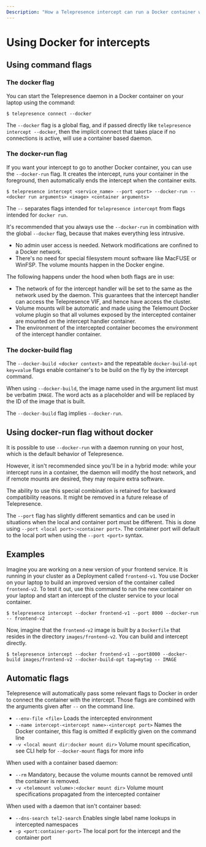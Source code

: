 ```yaml
---
Description: "How a Telepresence intercept can run a Docker container with configured environment and volume mounts."
---
```


# Using Docker for intercepts

## Using command flags

### The docker flag
You can start the Telepresence daemon in a Docker container on your laptop using the command:

```console
$ telepresence connect --docker
```

The `--docker` flag is a global flag, and if passed directly like `telepresence intercept --docker`, then the implicit connect that takes place if no connections is active, will use a container based daemon.

### The docker-run flag

If you want your intercept to go to another Docker container, you can use the `--docker-run` flag. It creates the intercept, runs your container in the foreground, then automatically ends the intercept when the container exits.

```console
$ telepresence intercept <service_name> --port <port> --docker-run -- <docker run arguments> <image> <container arguments>
```

The `--` separates flags intended for `telepresence intercept` from flags intended for `docker run`.

It's recommended that you always use the `--docker-run` in combination with the global `--docker` flag, because that makes everything less intrusive.
- No admin user access is needed. Network modifications are confined to a Docker network.
- There's no need for special filesystem mount software like MacFUSE or WinFSP. The volume mounts happen in the Docker engine.

The following happens under the hood when both flags are in use:

- The network of for the intercept handler will be set to the same as the network used by the daemon. This guarantees that the
  intercept handler can access the Telepresence VIF, and hence have access the cluster.
- Volume mounts will be automatic and made using the Telemount Docker volume plugin so that all volumes exposed by the intercepted
  container are mounted on the intercept handler container.
- The environment of the intercepted container becomes the environment of the intercept handler container.

### The docker-build flag

The `--docker-build <docker context>` and the repeatable `docker-build-opt key=value` flags enable container's to be build on the fly by the intercept command.

When using `--docker-build`, the image name used in the argument list must be verbatim `IMAGE`. The word acts as a placeholder and will be replaced by the ID of the image that is built.

The `--docker-build` flag implies `--docker-run`.

## Using docker-run flag without docker

It is possible to use `--docker-run` with a daemon running on your host, which is the default behavior of Telepresence. 

However, it isn't recommended since you'll be in a hybrid mode: while your intercept runs in a container, the daemon will modify the host network, and if remote mounts are desired, they may require extra software. 

The ability to use this special combination is retained for backward compatibility reasons. It might be removed in a future release of Telepresence.

The `--port` flag has slightly different semantics and can be used in situations when the local and container port must be different. This
is done using `--port <local port>:<container port>`. The container port will default to the local port when using the `--port <port>` syntax.

## Examples

Imagine you are working on a new version of your frontend service.  It is running in your cluster as a Deployment called `frontend-v1`. You use Docker on your laptop to build an improved version of the container called `frontend-v2`.  To test it out, use this command to run the new container on your laptop and start an intercept of the cluster service to your local container.

```console
$ telepresence intercept --docker frontend-v1 --port 8000 --docker-run -- frontend-v2
```

Now, imagine that the `frontend-v2` image is built by a `Dockerfile` that resides in the directory `images/frontend-v2`. You can build and intercept directly.

```console
$ telepresence intercept --docker frontend-v1 --port8000 --docker-build images/frontend-v2 --docker-build-opt tag=mytag -- IMAGE
```

## Automatic flags

Telepresence will automatically pass some relevant flags to Docker in order to connect the container with the intercept. Those flags are combined with the arguments given after `--` on the command line.

- `--env-file <file>` Loads the intercepted environment
- `--name intercept-<intercept name>-<intercept port>` Names the Docker container, this flag is omitted if explicitly given on the command line
- `-v <local mount dir:docker mount dir>` Volume mount specification, see CLI help for `--docker-mount` flags for more info

When used with a container based daemon:
- `--rm` Mandatory, because the volume mounts cannot be removed until the container is removed.
- `-v <telemount volume>:<docker mount dir>` Volume mount specifications propagated from the intercepted container

When used with a daemon that isn't container based:
- `--dns-search tel2-search` Enables single label name lookups in intercepted namespaces
- `-p <port:container-port>` The local port for the intercept and the container port
